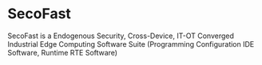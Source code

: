 # SecoFast
SecoFast is a Endogenous Security, Cross-Device, IT-OT Converged Industrial Edge Computing Software Suite (Programming Configuration IDE Software, Runtime RTE Software)
